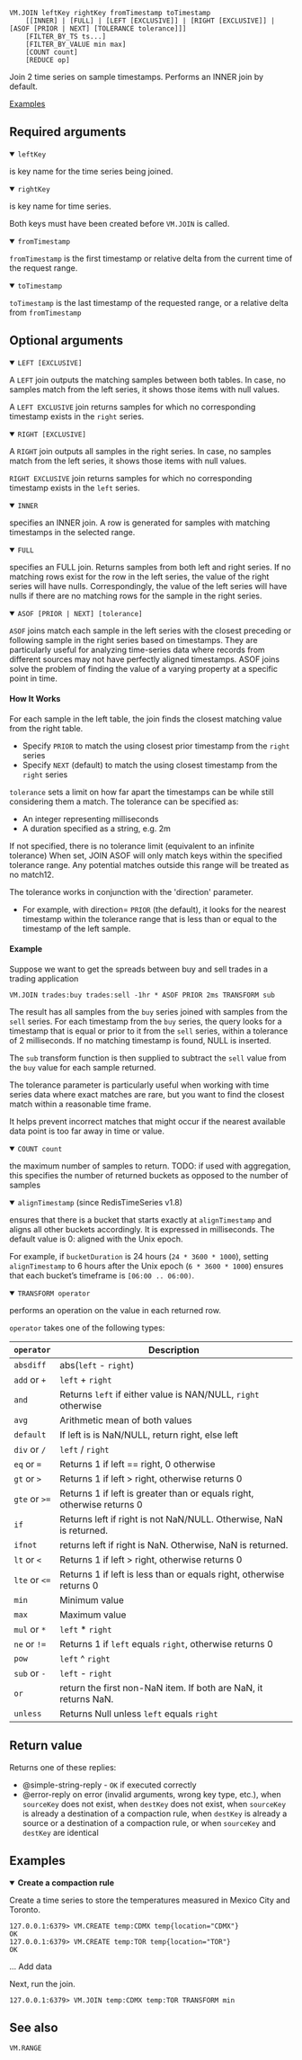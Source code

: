 ```
VM.JOIN leftKey rightKey fromTimestamp toTimestamp
    [[INNER] | [FULL] | [LEFT [EXCLUSIVE]] | [RIGHT [EXCLUSIVE]] | [ASOF [PRIOR | NEXT] [TOLERANCE tolerance]]]
    [FILTER_BY_TS ts...]
    [FILTER_BY_VALUE min max]
    [COUNT count]
    [REDUCE op]
```

Join 2 time series on sample timestamps. Performs an INNER join by default.

[Examples](#examples)

## Required arguments

<details open><summary><code>leftKey</code></summary>

is key name for the time series being joined.
</details>

<details open><summary><code>rightKey</code></summary> 

is key name for time series.
</details>

Both keys must have been created before `VM.JOIN` is called.

<details open><summary><code>fromTimestamp</code></summary>

`fromTimestamp` is the first timestamp or relative delta from the current time of the request range.

</details>

<details open><summary><code>toTimestamp</code></summary>

`toTimestamp` is the last timestamp of the requested range, or a relative delta from `fromTimestamp`
 
</details>



## Optional arguments

<details open><summary><code>LEFT [EXCLUSIVE]</code></summary>

A `LEFT` join outputs the matching samples between both tables. In case, no samples match from the left series, it shows 
those items with null values.

A `LEFT EXCLUSIVE` join returns samples for which no corresponding timestamp exists in the `right` series.

</details>

<details open><summary><code>RIGHT [EXCLUSIVE]</code></summary>

A `RIGHT` join outputs all samples in the right series. In case, no samples match from the left  series, it shows
those items with null values.

`RIGHT EXCLUSIVE` join returns samples for which no corresponding timestamp exists in the `left` series.

</details>

<details open><summary><code>INNER</code></summary>

specifies an INNER join. A row is generated for samples with matching timestamps in the selected range.

</details>

<details open><summary><code>FULL</code></summary>

specifies an FULL join. Returns samples from both left and right series. If no matching rows exist for the row in the left 
series, the value of the right series will have nulls. Correspondingly, the value of the left series will have nulls if 
there are no matching rows for the sample in the right series.

</details>

<details open><summary><code>ASOF [PRIOR | NEXT] [tolerance]</code></summary>

`ASOF` joins match each sample in the left series with the closest preceding or following sample in the right series based on 
timestamps. They are particularly useful for analyzing time-series data where records from different sources may not have 
perfectly aligned timestamps. ASOF joins solve the problem of finding the value of a varying property at a specific point in time.

#### How It Works
For each sample in the left table, the join finds the closest matching value from the right table.
- Specify `PRIOR` to match the using closest prior timestamp from the `right` series
- Specify `NEXT` (default) to match the using closest timestamp from the `right` series

`tolerance` sets a limit on how far apart the timestamps can be while still considering them a match. 
The tolerance can be specified as:
 - An integer representing milliseconds
 - A duration specified as a string, e.g. 2m

If not specified, there is no tolerance limit (equivalent to an infinite tolerance)
When set, JOIN ASOF will only match keys within the specified tolerance range. Any potential matches outside this range will be treated as no match12.

The tolerance works in conjunction with the 'direction' parameter. 
 - For example, with direction= `PRIOR` (the default), it looks for the nearest timestamp within the tolerance range that is less 
 than or equal to the timestamp of the left sample.


#### Example
Suppose we want to get the spreads between buy and sell trades in a trading application

```
VM.JOIN trades:buy trades:sell -1hr * ASOF PRIOR 2ms TRANSFORM sub
```

The result has all samples from the `buy` series joined with samples from the `sell` series. For each timestamp from the 
`buy` series, the query looks for a timestamp that is equal or prior to it from the `sell` series, within a tolerance of
2 milliseconds. If no matching timestamp is found, NULL is inserted.

The `sub` transform function is then supplied to subtract the `sell` value from the `buy` value for each sample returned.

The tolerance parameter is particularly useful when working with time series data where exact matches are rare, but you 
want to find the closest match within a reasonable time frame. 

It helps prevent incorrect matches that might occur if the nearest available data point is too far away in time or value.

</details>

<details open><summary><code>COUNT count</code></summary>

the maximum number of samples to return. 
TODO: if used with aggregation, this specifies the number of returned buckets as opposed to the number of samples

</details>

<details open><summary><code>alignTimestamp</code> (since RedisTimeSeries v1.8)</summary>

ensures that there is a bucket that starts exactly at `alignTimestamp` and aligns all other buckets accordingly. It is expressed in milliseconds. The default value is 0: aligned with the Unix epoch.

For example, if `bucketDuration` is 24 hours (`24 * 3600 * 1000`), setting `alignTimestamp` to 6 hours after the Unix epoch (`6 * 3600 * 1000`) ensures that each bucket’s timeframe is `[06:00 .. 06:00)`.
</details>

<details open><summary><code>TRANSFORM operator</code></summary> 

performs an operation on the value in each returned row.

 `operator` takes one of the following types:

  | `operator`    | Description                                                            |
  |---------------|------------------------------------------------------------------------| 
  | `absdiff`     | abs(`left` - `right`)                                                  |
  | `add` or `+`  | `left` + `right`                                                       |
  | `and`         | Returns `left` if either value is NAN/NULL, `right` otherwise          |
  | `avg`         | Arithmetic mean of both values                                         |
  | `default`     | If left is is NaN/NULL, return right, else left                        | 
  | `div` or `/`  | `left` / `right`                                                       |
  | `eq` or `=`   | Returns 1 if left == right, 0 otherwise                                |
  | `gt` or `>`   | Returns 1 if left > right, otherwise returns 0                         |
  | `gte` or `>=` | Returns 1 if left is greater than or equals right, otherwise returns 0 |
  | `if`          | Returns left if right is not NaN/NULL. Otherwise, NaN is returned.     |
  | `ifnot`       | returns left if right is NaN. Otherwise, NaN is returned.              |
  | `lt` or `<`   | Returns 1 if left > right, otherwise returns 0                         |
  | `lte` or `<=` | Returns 1 if left is less than or equals right, otherwise returns 0    |
  | `min`         | Minimum value                                                          |
  | `max`         | Maximum value                                                          | 
  | `mul` or `*`  | `left` * `right`                                                       |
  | `ne` or `!=`  | Returns 1 if `left` equals `right`, otherwise returns 0                |
  | `pow`         | `left` ^ `right`                                                       |
  | `sub` or `-`  | `left` - `right`                                                       |
  | `or`          | return the first non-NaN item. If both are NaN, it returns NaN.        |
  | `unless`      | Returns Null unless `left` equals `right`                              |

</details>

## Return value

Returns one of these replies:

- @simple-string-reply - `OK` if executed correctly
- @error-reply on error (invalid arguments, wrong key type, etc.), when `sourceKey` does not exist, when `destKey` does not exist, when `sourceKey` is already a destination of a compaction rule, when `destKey` is already a source or a destination of a compaction rule, or when `sourceKey` and `destKey` are identical

## Examples

<details open>
<summary><b>Create a compaction rule</b></summary>

Create a time series to store the temperatures measured in Mexico City and Toronto.

```
127.0.0.1:6379> VM.CREATE temp:CDMX temp{location="CDMX"}
OK
127.0.0.1:6379> VM.CREATE temp:TOR temp{location="TOR"}
OK
```

... Add data


Next, run the join.

```
127.0.0.1:6379> VM.JOIN temp:CDMX temp:TOR TRANSFORM min 
```

</details>

## See also

`VM.RANGE`
